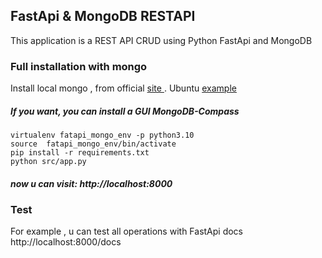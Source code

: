 ## FastApi & MongoDB RESTAPI

This application is a REST API CRUD using Python FastApi and MongoDB

### Full installation with mongo
Install local mongo , from  official <a href="https://www.mongodb.com/docs/manual/administration/install-community/"> site </a>. Ubuntu <a href="https://www.mongodb.com/docs/manual/tutorial/install-mongodb-on-ubuntu/#considerations ">example</a>

##### If you want, you can install a GUI MongoDB-Compass
```
virtualenv fatapi_mongo_env -p python3.10
source  fatapi_mongo_env/bin/activate
pip install -r requirements.txt
python src/app.py
```
##### now u can visit: http://localhost:8000

### Test
For example , u can test all operations with FastApi docs
http://localhost:8000/docs
